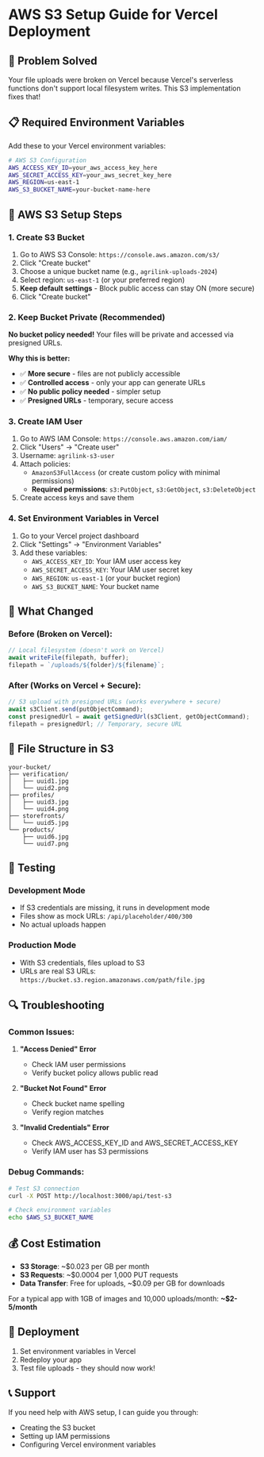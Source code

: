 # AWS S3 Setup Guide for Vercel Deployment

## 🚀 **Problem Solved**
Your file uploads were broken on Vercel because Vercel's serverless functions don't support local filesystem writes. This S3 implementation fixes that!

## 📋 **Required Environment Variables**

Add these to your Vercel environment variables:

```bash
# AWS S3 Configuration
AWS_ACCESS_KEY_ID=your_aws_access_key_here
AWS_SECRET_ACCESS_KEY=your_aws_secret_key_here
AWS_REGION=us-east-1
AWS_S3_BUCKET_NAME=your-bucket-name-here
```

## 🔧 **AWS S3 Setup Steps**

### 1. **Create S3 Bucket**
1. Go to AWS S3 Console: `https://console.aws.amazon.com/s3/`
2. Click "Create bucket"
3. Choose a unique bucket name (e.g., `agrilink-uploads-2024`)
4. Select region: `us-east-1` (or your preferred region)
5. **Keep default settings** - Block public access can stay ON (more secure)
6. Click "Create bucket"

### 2. **Keep Bucket Private (Recommended)**
**No bucket policy needed!** Your files will be private and accessed via presigned URLs.

**Why this is better:**
- ✅ **More secure** - files are not publicly accessible
- ✅ **Controlled access** - only your app can generate URLs
- ✅ **No public policy needed** - simpler setup
- ✅ **Presigned URLs** - temporary, secure access

### 3. **Create IAM User**
1. Go to AWS IAM Console: `https://console.aws.amazon.com/iam/`
2. Click "Users" → "Create user"
3. Username: `agrilink-s3-user`
4. Attach policies:
   - `AmazonS3FullAccess` (or create custom policy with minimal permissions)
   - **Required permissions**: `s3:PutObject`, `s3:GetObject`, `s3:DeleteObject`
5. Create access keys and save them

### 4. **Set Environment Variables in Vercel**
1. Go to your Vercel project dashboard
2. Click "Settings" → "Environment Variables"
3. Add these variables:
   - `AWS_ACCESS_KEY_ID`: Your IAM user access key
   - `AWS_SECRET_ACCESS_KEY`: Your IAM user secret key
   - `AWS_REGION`: `us-east-1` (or your bucket region)
   - `AWS_S3_BUCKET_NAME`: Your bucket name

## 🔄 **What Changed**

### **Before (Broken on Vercel):**
```typescript
// Local filesystem (doesn't work on Vercel)
await writeFile(filepath, buffer);
filepath = `/uploads/${folder}/${filename}`;
```

### **After (Works on Vercel + Secure):**
```typescript
// S3 upload with presigned URLs (works everywhere + secure)
await s3Client.send(putObjectCommand);
const presignedUrl = await getSignedUrl(s3Client, getObjectCommand);
filepath = presignedUrl; // Temporary, secure URL
```

## 📁 **File Structure in S3**
```
your-bucket/
├── verification/
│   ├── uuid1.jpg
│   └── uuid2.png
├── profiles/
│   ├── uuid3.jpg
│   └── uuid4.png
├── storefronts/
│   └── uuid5.jpg
└── products/
    ├── uuid6.jpg
    └── uuid7.png
```

## 🧪 **Testing**

### **Development Mode**
- If S3 credentials are missing, it runs in development mode
- Files show as mock URLs: `/api/placeholder/400/300`
- No actual uploads happen

### **Production Mode**
- With S3 credentials, files upload to S3
- URLs are real S3 URLs: `https://bucket.s3.region.amazonaws.com/path/file.jpg`

## 🔍 **Troubleshooting**

### **Common Issues:**

1. **"Access Denied" Error**
   - Check IAM user permissions
   - Verify bucket policy allows public read

2. **"Bucket Not Found" Error**
   - Check bucket name spelling
   - Verify region matches

3. **"Invalid Credentials" Error**
   - Check AWS_ACCESS_KEY_ID and AWS_SECRET_ACCESS_KEY
   - Verify IAM user has S3 permissions

### **Debug Commands:**
```bash
# Test S3 connection
curl -X POST http://localhost:3000/api/test-s3

# Check environment variables
echo $AWS_S3_BUCKET_NAME
```

## 💰 **Cost Estimation**
- **S3 Storage**: ~$0.023 per GB per month
- **S3 Requests**: ~$0.0004 per 1,000 PUT requests
- **Data Transfer**: Free for uploads, ~$0.09 per GB for downloads

For a typical app with 1GB of images and 10,000 uploads/month: **~$2-5/month**

## 🚀 **Deployment**
1. Set environment variables in Vercel
2. Redeploy your app
3. Test file uploads - they should now work!

## 📞 **Support**
If you need help with AWS setup, I can guide you through:
- Creating the S3 bucket
- Setting up IAM permissions
- Configuring Vercel environment variables
